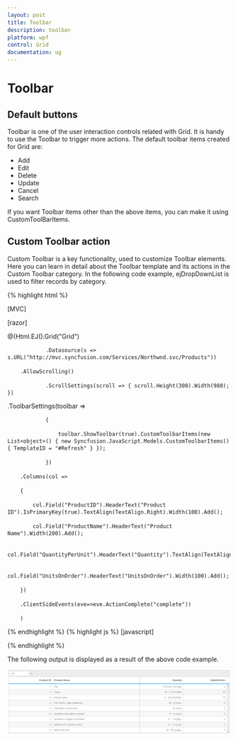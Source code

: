 ```yaml
---
layout: post
title: Toolbar
description: toolbar 
platform: wpf
control: Grid
documentation: ug
---
```


# Toolbar 

## Default buttons

Toolbar is one of the user interaction controls related with Grid. It is handy to use the Toolbar to trigger more actions. The default toolbar items created for Grid are:

* Add
* Edit
* Delete
* Update
* Cancel
* Search

If you want Toolbar items other than the above items, you can make it using CustomToolBarItems.

## Custom Toolbar action

Custom Toolbar is a key functionality, used to customize Toolbar elements. Here you can learn in detail about the Toolbar template and its actions in the Custom Toolbar category. In the following code example, ejDropDownList is used to filter records by category.



{% highlight html %}

[MVC]



[razor]

<script id="Refresh" type="text/x-jsrender">

    <select id="products">

        <option value="">All</option>

        <option value="2">Drinks</option>

        <option value="4">Dairy Products</option>

        <option value="3">Packages</option>

    </select>

</script>

@(Html.EJ().Grid<Object>("Grid")

                .Datasource(s => s.URL("http://mvc.syncfusion.com/Services/Northwnd.svc/Products"))

        .AllowScrolling()

                .ScrollSettings(scroll => { scroll.Height(300).Width(980); })

.ToolbarSettings(toolbar =>

                {

                    toolbar.ShowToolbar(true).CustomToolbarItems(new List<object>() { new Syncfusion.JavaScript.Models.CustomToolbarItems() { TemplateID = "#Refresh" } });

                })

        .Columns(col =>

        {

            col.Field("ProductID").HeaderText("Product ID").IsPrimaryKey(true).TextAlign(TextAlign.Right).Width(100).Add();

            col.Field("ProductName").HeaderText("Product Name").Width(200).Add();

            col.Field("QuantityPerUnit").HeaderText("Quantity").TextAlign(TextAlign.Right).Width(100).Add();

            col.Field("UnitsOnOrder").HeaderText("UnitsOnOrder").Width(100).Add();

        })

        .ClientSideEvents(eve=>eve.ActionComplete("complete"))

        )
{% endhighlight  %}
{% highlight js %}
[javascript]

<script>

    function complete(args) {

        var gridObj = $("#Grid").data("ejGrid");

        $("#products").ejDropDownList({

            selectedItem: 0,

change: function (args) {

                if (this.getSelectedValue() != "")

                    $("#Grid").ejGrid("model.query", new ej.Query().where("CategoryID", ej.FilterOperators.equal, parseInt(this.getSelectedValue(), 10)));

                else

                    $("#Grid").ejGrid("model.query", new ej.Query());

                gridObj.refreshContent(true);

            }

        });

    }

</script>

{% endhighlight  %}



The following output is displayed as a result of the above code example.



![](Toolbar_images/Toolbar_img1.png)



